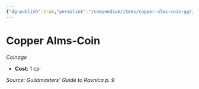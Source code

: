 ```yaml
---
{"dg-publish":true,"permalink":"/compendium/items/copper-alms-coin-ggr/","tags":["compendium/src/5e/ggr","item/wealth/coinage"]}
---
```


# Copper Alms-Coin
*Coinage*  

- **Cost**: 1 cp

*Source: Guildmasters' Guide to Ravnica p. 9*